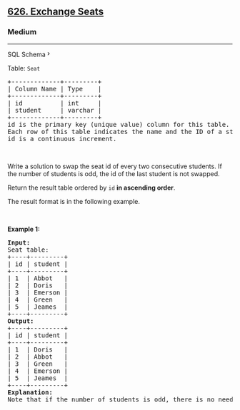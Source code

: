 <h2><a href="https://leetcode.com/problems/exchange-seats/">626. Exchange Seats</a></h2><h3>Medium</h3><hr><div class="sql-schema-wrapper__3VBi"><a class="sql-schema-link__3cEg">SQL Schema<svg viewBox="0 0 24 24" width="1em" height="1em" class="icon__1Md2"><path fill-rule="evenodd" d="M10 6L8.59 7.41 13.17 12l-4.58 4.59L10 18l6-6z"></path></svg></a></div><div><p>Table: <code>Seat</code></p>

<pre>+-------------+---------+
| Column Name | Type    |
+-------------+---------+
| id          | int     |
| student     | varchar |
+-------------+---------+
id is the primary key (unique value) column for this table.
Each row of this table indicates the name and the ID of a student.
id is a continuous increment.
</pre>

<p>&nbsp;</p>

<p>Write a solution to swap the seat id of every two consecutive students. If the number of students is odd, the id of the last student is not swapped.</p>

<p>Return the result table ordered by <code>id</code> <strong>in ascending order</strong>.</p>

<p>The result format is in the following example.</p>

<p>&nbsp;</p>
<p><strong class="example">Example 1:</strong></p>

<pre><strong>Input:</strong> 
Seat table:
+----+---------+
| id | student |
+----+---------+
| 1  | Abbot   |
| 2  | Doris   |
| 3  | Emerson |
| 4  | Green   |
| 5  | Jeames  |
+----+---------+
<strong>Output:</strong> 
+----+---------+
| id | student |
+----+---------+
| 1  | Doris   |
| 2  | Abbot   |
| 3  | Green   |
| 4  | Emerson |
| 5  | Jeames  |
+----+---------+
<strong>Explanation:</strong> 
Note that if the number of students is odd, there is no need to change the last one's seat.
</pre>
</div>